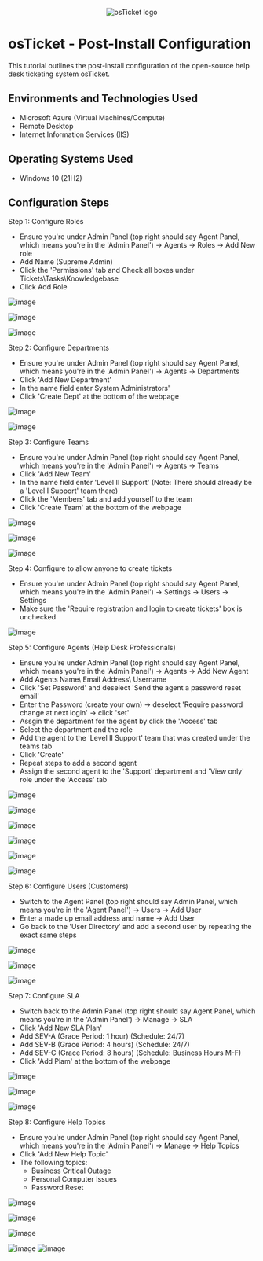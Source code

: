 <p align="center">
<img src="https://i.imgur.com/Clzj7Xs.png" alt="osTicket logo"/>
</p>

<h1>osTicket - Post-Install Configuration</h1>
This tutorial outlines the post-install configuration of the open-source help desk ticketing system osTicket.<br />



<h2>Environments and Technologies Used</h2>

- Microsoft Azure (Virtual Machines/Compute)
- Remote Desktop
- Internet Information Services (IIS)

<h2>Operating Systems Used </h2>

- Windows 10</b> (21H2)



<h2>Configuration Steps</h2>


Step 1: Configure Roles

- Ensure you're under Admin Panel (top right should say Agent Panel, which means you're in the 'Admin Panel') -> Agents -> Roles -> Add New role
- Add Name (Supreme Admin)
- Click the 'Permissions' tab and Check all boxes under Tickets\Tasks\Knowledgebase
- Click Add Role

 ![image](https://github.com/user-attachments/assets/e1fa2ae8-5f25-4a2c-9498-ac4a546c88dd)

![image](https://github.com/user-attachments/assets/36e08e6e-f77e-4940-a474-bbbbd5b2208e)

![image](https://github.com/user-attachments/assets/bc94dc79-92e3-4fa4-af02-48ee4a4adb99)



Step 2: Configure Departments

- Ensure you're under Admin Panel (top right should say Agent Panel, which means you're in the 'Admin Panel') -> Agents -> Departments
- Click 'Add New Department'
- In the name field enter System Administrators'
- Click 'Create Dept' at the bottom of the webpage



![image](https://github.com/user-attachments/assets/f2844acc-00a0-4591-882d-59aafe5e6199)


![image](https://github.com/user-attachments/assets/fa9602ca-e0ed-4064-83ea-7ddeb7a27fa4)



Step 3: Configure Teams

- Ensure you're under Admin Panel (top right should say Agent Panel, which means you're in the 'Admin Panel') -> Agents -> Teams
- Click 'Add New Team'
- In the name field enter 'Level II Support' (Note: There should already be a 'Level I Support' team there)
- Click the 'Members' tab and add yourself to the team
- Click 'Create Team' at the bottom of the webpage


![image](https://github.com/user-attachments/assets/7a07fc37-c983-4060-a490-29879c709090)


![image](https://github.com/user-attachments/assets/62e143b0-5a6c-48ef-ba4d-592906b2d285)

![image](https://github.com/user-attachments/assets/f2155eb4-ab20-4999-a9c9-e5523dc4ac7b)




Step 4: Configure to allow anyone to create tickets

-  Ensure you're under Admin Panel (top right should say Agent Panel, which means you're in the 'Admin Panel') -> Settings -> Users -> Settings
-  Make sure the 'Require registration and login to create tickets' box is unchecked

![image](https://github.com/user-attachments/assets/4daa5f06-c84d-4a8e-8f82-d423a9a787cf)



Step 5: Configure Agents (Help Desk Professionals)

- Ensure you're under Admin Panel (top right should say Agent Panel, which means you're in the 'Admin Panel') -> Agents -> Add New Agent
- Add Agents Name\ Email Address\ Username
- Click 'Set Password' and deselect 'Send the agent a password reset email'
- Enter the Password (create your own) -> deselect 'Require password change at next login' -> click 'set'
- Assgin the department for the agent by click the 'Access' tab
- Select the department and the role
- Add the agent to the 'Level II Support' team that was created under the teams tab
- Click 'Create'
- Repeat steps to add a second agent
- Assign the second agent to the 'Support' department and 'View only' role under the 'Access' tab


![image](https://github.com/user-attachments/assets/080c8c62-21c9-4a4f-a984-dc1ea0df3ea0)


![image](https://github.com/user-attachments/assets/c772a422-d116-407a-bef1-65758f1f8dd6)


![image](https://github.com/user-attachments/assets/dbc3838d-3556-401e-b06c-d8a3f9208edc)

![image](https://github.com/user-attachments/assets/41eb9895-e627-44fd-ac29-4a96abb5c5d0)

![image](https://github.com/user-attachments/assets/4237f6d3-4dde-4f70-997d-a5fd98cd1f82)

![image](https://github.com/user-attachments/assets/a20b5d4e-7027-4dcb-bab2-c6e1be5e1a57)




Step 6: Configure Users (Customers)

- Switch to the Agent Panel (top right should say Admin Panel, which means you're in the 'Agent Panel') -> Users -> Add User
- Enter a made up email address and name -> Add User
- Go back to the 'User Directory' and add a second user by repeating the exact same steps


![image](https://github.com/user-attachments/assets/2257f99f-7199-44cc-8c94-607dba442126)


![image](https://github.com/user-attachments/assets/d7d4583e-4b79-4060-8a0e-c3f20eec01bb)


![image](https://github.com/user-attachments/assets/f32a84f0-fea4-4d21-a1e6-ce170492de35)



Step 7: Configure SLA

- Switch back to the Admin Panel (top right should say Agent Panel, which means you're in the 'Admin Panel')  -> Manage -> SLA
- Click 'Add New SLA Plan'
- Add SEV-A (Grace Period: 1 hour) (Schedule: 24/7)
- Add SEV-B (Grace Period: 4 hours) (Schedule: 24/7)
- Add SEV-C (Grace Period: 8 hours) (Schedule: Business Hours M-F)
- Click 'Add Plam' at the bottom of the webpage

![image](https://github.com/user-attachments/assets/d6d8bbdc-ac7f-4ce6-8251-1b490c0b574f)

![image](https://github.com/user-attachments/assets/86cbe6a6-38f7-42a2-adb0-898f2f9ed3d2)


![image](https://github.com/user-attachments/assets/08b2c7f6-d166-4bd4-aaf6-1e26651e02ba)




Step 8: Configure Help Topics

- Ensure you're under Admin Panel (top right should say Agent Panel, which means you're in the 'Admin Panel') -> Manage -> Help Topics
- Click 'Add New Help Topic'
- The following topics:
    - Business Critical Outage
    - Personal Computer Issues
    - Password Reset



![image](https://github.com/user-attachments/assets/043ab9cd-99af-4d28-a1dd-dc4576f7f0bf)


![image](https://github.com/user-attachments/assets/b6a5aa05-fda7-4b6d-9b91-e9d9617d2795)


![image](https://github.com/user-attachments/assets/51f7d4f8-7807-4441-913a-82e2ce98d8e9)


![image](https://github.com/user-attachments/assets/ef94fc8a-b3c0-4125-a6ee-c2bf3430bfdf)
![image](https://github.com/user-attachments/assets/05ef970e-c90b-4a45-9741-bf370ea0a2b5)

